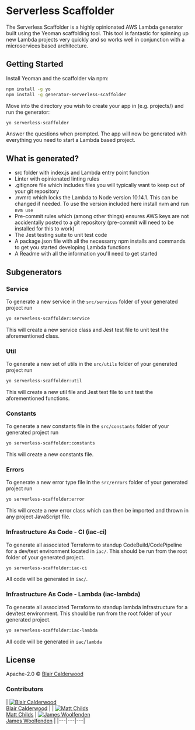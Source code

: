 # Serverless Scaffolder

The Serverless Scaffolder is a highly opinionated AWS Lambda generator built using the Yeoman scaffolding tool. This tool is fantastic for spinning up new Lambda projects very quickly and so works well in conjunction with a microservices based architecture.

## Getting Started

Install Yeoman and the scaffolder via npm:

```bash
npm install -g yo
npm install -g generator-serverless-scaffolder
```

Move into the directory you wish to create your app in (e.g. projects/) and run the generator:

```bash
yo serverless-scaffolder
```

Answer the questions when prompted. The app will now be generated with everything you need to start a Lambda based project.

## What is generated?

- src folder with index.js and Lambda entry point function
- Linter with opinionated linting rules
- .gitignore file which includes files you will typically want to keep out of your git repository
- .nvmrc which locks the Lambda to Node version 10.14.1. This can be changed if needed. To use the version included here install nvm and run `nvm use`
- Pre-commit rules which (among other things) ensures AWS keys are not accidentally posted to a git repository (pre-commit will need to be installed for this to work)
- The Jest testing suite to unit test code
- A package.json file with all the necessarry npm installs and commands to get you started developing Lambda functions
- A Readme with all the information you'll need to get started

## Subgenerators

### Service

To generate a new service in the `src/services` folder of your generated project run

```bash
yo serverless-scaffolder:service
```

This will create a new service class and Jest test file to unit test the aforementioned class.

### Util

To generate a new set of utils in the `src/utils` folder of your generated project run

```bash
yo serverless-scaffolder:util
```

This will create a new util file and Jest test file to unit test the aforementioned functions.

### Constants

To generate a new constants file in the `src/constants` folder of your generated project run

```bash
yo serverless-scaffolder:constants
```

This will create a new constants file.

### Errors

To generate a new error type file in the `src/errors` folder of your generated project run

```bash
yo serverless-scaffolder:error
```

This will create a new error class which can then be imported and thrown in any project JavaScript file.

### Infrastructure As Code - CI (iac-ci)

To generate all associated Terraform to standup CodeBuild/CodePipeline for a dev/test environment located in `iac/`. This should be run from the root folder of your generated project.

```bash
yo serverless-scaffolder:iac-ci
```

All code will be generated in `iac/`.

### Infrastructure As Code - Lambda (iac-lambda)

To generate all associated Terraform to standup lambda infrastructure for a dev/test environment. This should be run from the root folder of your generated project.

```bash
yo serverless-scaffolder:iac-lambda
```

All code will be generated in `iac/lambda`

## License

Apache-2.0 © [Blair Calderwood](https://github.com/blaircalderwood)

### Contributors

| [![Blair Calderwood][blaircalderwood_avatar]][blaircalderwood_homepage]<br/>[Blair Calderwood][blaircalderwood_homepage] |
| [![Matt Childs][mattchilds1_avatar]][mattchilds1_homepage]<br/>[Matt Childs][mattchilds1_homepage] | [![James Woolfenden][jameswoolfenden_avatar]][jameswoolfenden_homepage]<br/>[James Woolfenden][jameswoolfenden_homepage] |
|---|---|---|

[blaircalderwood_homepage]: https://github.com/blaircalderwood
[blaircalderwood_avatar]: https://github.com/blaircalderwood.png?size=150
[mattchilds1_homepage]: https://github.com/mattchilds1
[mattchilds1_avatar]: https://github.com/mattchilds1.png?size=150
[jameswoolfenden_homepage]: https://github.com/jameswoolfenden
[jameswoolfenden_avatar]: https://github.com/jameswoolfenden.png?size=150
